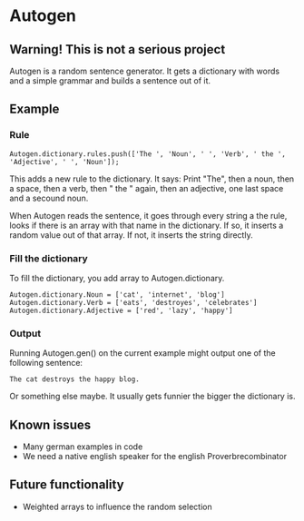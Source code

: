 # Autogen
## Warning! This is not a serious project
Autogen is a random sentence generator. It gets a dictionary with words and a simple grammar and builds a sentence out
of it.

## Example
### Rule

    Autogen.dictionary.rules.push(['The ', 'Noun', ' ', 'Verb', ' the ', 'Adjective', ' ', 'Noun']);

This adds a new rule to the dictionary. It says: Print "The", then a noun, then a space, then a verb, then " the "
again, then an adjective, one last space and a secound noun.

When Autogen reads the sentence, it goes through every string a the rule, looks if there is an array with that name in
the dictionary. If so, it inserts a random value out of that array. If not, it inserts the string directly.

### Fill the dictionary
To fill the dictionary, you add array to Autogen.dictionary.

    Autogen.dictionary.Noun = ['cat', 'internet', 'blog']
    Autogen.dictionary.Verb = ['eats', 'destroyes', 'celebrates']
    Autogen.dictionary.Adjective = ['red', 'lazy', 'happy']

### Output
Running Autogen.gen() on the current example might output one of the following sentence:

    The cat destroys the happy blog.

Or something else maybe. It usually gets funnier the bigger the dictionary is.

## Known issues
* Many german examples in code
* We need a native english speaker for the english Proverbrecombinator

## Future functionality
* Weighted arrays to influence the random selection
